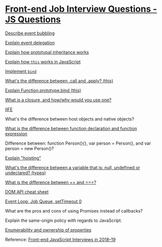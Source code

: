 # [Front-end Job Interview Questions - JS Questions](https://h5bp.github.io/Front-end-Developer-Interview-Questions/)

[Describe event bubbling](https://github.com/TinaC/Blog/blob/master/JavaScript/event_propagation.md)

[Explain event delegation](https://github.com/TinaC/Blog/blob/master/JavaScript/event_delegation.md)

[Explain how prototypal inheritance works](https://github.com/TinaC/Blog/blob/master/JavaScript/prototype.md)

[Explain how `this` works in JavaScript](https://github.com/TinaC/Blog/blob/master/JavaScript/this.md)

[Implement `bind`](https://github.com/TinaC/Blog/blob/master/JavaScript/bind.md)

[What's the difference between .call and .apply? (this)](https://github.com/TinaC/Blog/blob/master/JavaScript/this.md)

[Explain Function.prototype.bind (this)](https://github.com/TinaC/Blog/blob/master/JavaScript/this.md)

[What is a closure, and how/why would you use one?](https://github.com/TinaC/Blog/blob/master/JavaScript/scope_closure.md)

[IIFE](https://github.com/TinaC/Blog/blob/master/JavaScript/IIFE.md)

What's the difference between host objects and native objects?

[What is the difference between function declaration and function expression](https://github.com/TinaC/Blog/blob/master/JavaScript/function_declaration_vs_function_expression.md)

Difference between: function Person(){}, var person = Person(), and var person = new Person()?

[Explain "hoisting"](https://github.com/TinaC/Blog/blob/master/JavaScript/hoist.md)

[What's the difference between a variable that is: null, undefined or undeclared? (types)](https://github.com/TinaC/Blog/blob/master/JavaScript/types.md)

[What is the difference between == and ===?](https://github.com/TinaC/Blog/blob/master/JavaScript/equality.md)

[DOM API cheat sheet](https://github.com/TinaC/Blog/blob/master/JavaScript/DOM_API.md)

[Event Loop, Job Queue, setTimeout 0](https://github.com/TinaC/Blog/blob/master/JavaScript/event_loop.md)

What are the pros and cons of using Promises instead of callbacks?

Explain the same-origin policy with regards to JavaScript.

[Enumerability and ownership of properties](https://github.com/TinaC/Blog/blob/master/JavaScript/properties_enumerability_ownership.md)

Reference:
[Front-end JavaScript Interviews in 2018–19](https://blog.webf.zone/front-end-javascript-interviews-in-2018-19-e17b0b10514)